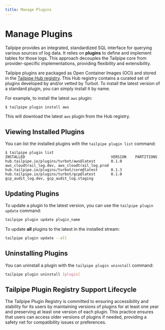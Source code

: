```yaml
---
title: Manage Plugins
---
```


# Manage Plugins

Tailpipe provides an integrated, standardized SQL interface for querying various sources of log data. It relies on **plugins** to define and implement tables for those logs. This approach decouples the Tailpipe core from provider-specific implementations, providing flexibility and extensibility.

Tailpipe plugins are packaged as Open Container Images (OCI) and stored in the [Tailpipe Hub registry](https://hub.tailpipe.io).  This Hub registry contains a curated set of plugins developed by and/or vetted by Turbot.  To install the latest version of a standard plugin, you can simply install it by name.

For example, to install the latest `aws` plugin:

```bash
$ tailpipe plugin install aws
```

This will download the latest `aws` plugin from the Hub registry.

<!--  this has not been tested....

## Installing a Specific Version

To install a specific version, simply specify the version tag after the plugin name, separated by `@` or `:`

For example, to install the 0.118.0 version of the aws plugin:

```bash
$ tailpipe plugin install aws@0.118.0
```

This will download the aws plugin version 0.118.0 (the one with the `0.118.0` tag) from the Hub registry.

## Installing from a SemVer Constraint

Plugins should follow [semantic versioning](https://semver.org/) guidelines, and they are tagged in the Hub registry with a **version tag** that specifies their *exact version* in the `major.minor.patch` format (e.g. `1.0.1`).

The intent of the version tag is that it is immutable - while it is technically possible to move the version tag to a different image version, this should not be done.

Installing with a semver constraint allows you to "lock" (or pin) to a specific set of releases that match the constraints.

If you install via `tailpipe plugin install aws@^1`, for example, `tailpipe plugin update` (and auto-updates) will only update to versions greater than `1.0.0` but less than `2.0.0`.

Supported semver constraint types:

**Wildcard Constraint**: This matches any version for a particular segment (Major, Minor, or Patch).
- `1.x.x` would match any version with a major segment of `1`.
- `1.2.x` would match any version with a major segment of `1` and a minor segment of `2`.

**Caret Constraint (^)**: This matches versions that do not modify the left-most non-zero digit.
- `^1.2.3` is the latest version greater than or equal to `1.2.3` but less than `2.0.0`.
- `^0.1.2` is the latest version greater than or equal to `0.1.2` but less than `0.2.0`.

**Tilde Constraint (~)**: This matches versions based on expression; if a minor segment is expressed, it locks to it; otherwise it locks to the major version.
- `~1` is the latest version greater than or equal to `1.0.0` but less than `2.0.0` (same as `1.x.x`).
- `~1.2` is the latest version greater than or equal to `1.2.0` but less than `1.3.0` (same as `1.2.x`).
- `~1.2.3` is the latest version greater than or equal to `1.2.3` but less than `1.3.0`.

**Range Constraint**: This specifies a range of versions using a hyphen.
- `1.2.3-1.2.5` would limit to latest available version of `1.2.3`,`1.2.4` or `1.2.5`.

**Other Constraints**:
- `>1.1.1` would match any version greater than `1.1.1`.
- `>=1.2.0` would match any version greater than or equal to `1.2.0`.

You can use the install command in the same way as a specific version with these constraints (`imagename@constraint`) syntax:

> Note: For some constraints using special characters `>`, `<`, `*` you may need to escape the characters `\>` or quote the string `tailpipe plugin install "aws@>0.118.0"` depending on your terminal.

- To install the latest version locked to a specific major version:
```bash
$ tailpipe plugin install aws@^2
# or
$ tailpipe plugin install aws@2.x.x
```

- To install the latest version locked to a specific minor version:
```bash
$ tailpipe plugin install aws@~2.1
# or
$ tailpipe plugin install aws@2.1.x
```


## Installing from Another Registry

Tailpipe plugins are packaged in OCI format and can be hosted and installed from any artifact repository or container registry that supports OCI V2 images. To install a plugin from a repository, specify the full path in the install command:

```bash
$ tailpipe plugin install us-docker.pkg.dev/myproject/myrepo/myplugin@mytag
```
-->

## Viewing Installed Plugins
You can list the installed plugins with the `tailpipe plugin list` command:

```hcl
$ tailpipe plugin list
INSTALLED                                       VERSION    PARTITIONS
hub.tailpipe.io/plugins/turbot/aws@latest       0.1.0      aws_cloudtrail_log.dev, aws_cloudtrail_log.prod
hub.tailpipe.io/plugins/turbot/core@latest      0.1.3
hub.tailpipe.io/plugins/turbot/gcp@latest       0.1.0      gcp_audit_log.dev, gcp_audit_log.staging
```

## Updating Plugins

<!--

To update a plugin to the latest version for a given stream, you can use the  `tailpipe plugin update` command:

```bash
tailpipe plugin update plugin_name[@stream]
```

The syntax and semantics are identical to the install command -  `tailpipe plugin update aws` will get the latest aws plugin, `tailpipe plugin update aws@1` will get the latest in the 1.x major stream, etc.

-->

To update a plugin to the latest version, you can use the  `tailpipe plugin update` command:

```bash
tailpipe plugin update plugin_name
```

To update **all** plugins to the latest in the installed stream:
```bash
tailpipe plugin update --all
```


## Uninstalling Plugins
You can uninstall a plugin with the `tailpipe plugin uninstall` command:

```bash
tailpipe plugin uninstall [plugin]
```

## Tailpipe Plugin Registry Support Lifecycle

The Tailpipe Plugin Registry is committed to ensuring accessibility and stability for its users by maintaining versions of plugins for at least one year and preserving at least one version of each plugin. This practice ensures that users can access older versions of plugins if needed, providing a safety net for compatibility issues or preferences.

